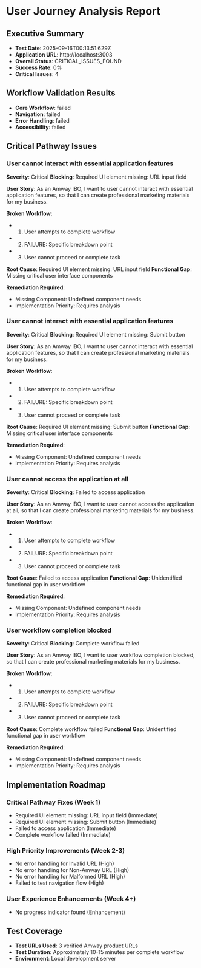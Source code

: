 # User Journey Analysis Report

## Executive Summary
- **Test Date**: 2025-09-16T00:13:51.629Z
- **Application URL**: http://localhost:3003
- **Overall Status**: CRITICAL_ISSUES_FOUND
- **Success Rate**: 0%
- **Critical Issues**: 4

## Workflow Validation Results
- **Core Workflow**: failed
- **Navigation**: failed
- **Error Handling**: failed
- **Accessibility**: failed

## Critical Pathway Issues

### User cannot interact with essential application features
**Severity**: Critical
**Blocking**: Required UI element missing: URL input field

**User Story**: As an Amway IBO, I want to user cannot interact with essential application features, so that I can create professional marketing materials for my business.

**Broken Workflow**:
- 1. User attempts to complete workflow
- 2. FAILURE: Specific breakdown point
- 3. User cannot proceed or complete task

**Root Cause**: Required UI element missing: URL input field
**Functional Gap**: Missing critical user interface components

**Remediation Required**:
- Missing Component: Undefined component needs
- Implementation Priority: Requires analysis


### User cannot interact with essential application features
**Severity**: Critical
**Blocking**: Required UI element missing: Submit button

**User Story**: As an Amway IBO, I want to user cannot interact with essential application features, so that I can create professional marketing materials for my business.

**Broken Workflow**:
- 1. User attempts to complete workflow
- 2. FAILURE: Specific breakdown point
- 3. User cannot proceed or complete task

**Root Cause**: Required UI element missing: Submit button
**Functional Gap**: Missing critical user interface components

**Remediation Required**:
- Missing Component: Undefined component needs
- Implementation Priority: Requires analysis


### User cannot access the application at all
**Severity**: Critical
**Blocking**: Failed to access application

**User Story**: As an Amway IBO, I want to user cannot access the application at all, so that I can create professional marketing materials for my business.

**Broken Workflow**:
- 1. User attempts to complete workflow
- 2. FAILURE: Specific breakdown point
- 3. User cannot proceed or complete task

**Root Cause**: Failed to access application
**Functional Gap**: Unidentified functional gap in user workflow

**Remediation Required**:
- Missing Component: Undefined component needs
- Implementation Priority: Requires analysis


### User workflow completion blocked
**Severity**: Critical
**Blocking**: Complete workflow failed

**User Story**: As an Amway IBO, I want to user workflow completion blocked, so that I can create professional marketing materials for my business.

**Broken Workflow**:
- 1. User attempts to complete workflow
- 2. FAILURE: Specific breakdown point
- 3. User cannot proceed or complete task

**Root Cause**: Complete workflow failed
**Functional Gap**: Unidentified functional gap in user workflow

**Remediation Required**:
- Missing Component: Undefined component needs
- Implementation Priority: Requires analysis


## Implementation Roadmap

### Critical Pathway Fixes (Week 1)
- Required UI element missing: URL input field (Immediate)
- Required UI element missing: Submit button (Immediate)
- Failed to access application (Immediate)
- Complete workflow failed (Immediate)


### High Priority Improvements (Week 2-3)
- No error handling for Invalid URL (High)
- No error handling for Non-Amway URL (High)
- No error handling for Malformed URL (High)
- Failed to test navigation flow (High)


### User Experience Enhancements (Week 4+)
- No progress indicator found (Enhancement)


## Test Coverage
- **Test URLs Used**: 3 verified Amway product URLs
- **Test Duration**: Approximately 10-15 minutes per complete workflow
- **Environment**: Local development server
